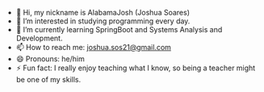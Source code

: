- 👋 Hi, my nickname is AlabamaJosh (Joshua Soares)
- 👀 I’m interested in studying programming every day.
- 🌱 I’m currently learning SpringBoot and Systems Analysis and Development.
- 📫 How to reach me: joshua.sos21@gmail.com
- 😄 Pronouns: he/him
- ⚡ Fun fact: I really enjoy teaching what I know, so being a teacher might be one of my skills.
